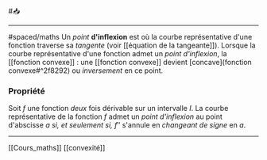 #📥 
___
#spaced/maths 
Un *point* **d'inflexion** est où la courbe représentative d'une fonction traverse sa *tangente* (voir [[équation de la tangeante]]). Lorsque la courbe représentative d'une fonction admet un *point d'inflexion*, la [[fonction convexe]] : une [[fonction convexe]] devient [concave](fonction convexe#^2f8292) ou *inversement* en ce point.
### Propriété
Soit $f$ une fonction *deux* fois dérivable sur un intervalle $I$. La courbe représentative de la fonction $f$ admet un *point d'inflexion* au point d'abscisse $a$ *si, et seulement si,* $f′′$ s'annule en *changeant de signe* en $a$.

---
[[Cours_maths]] [[convexité]]